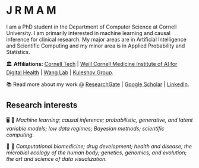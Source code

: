 # J R M A M

I am a PhD student in the Department of Computer Science at Cornell University. I am primarily interested in machine learning and causal inference for clinical research. My major areas are in Artificial Intelligence and Scientific Computing and my minor area is in Applied Probability and Statistics.

🏛️ **Affiliations:** [Cornell Tech](https://tech.cornell.edu/) | [Weill Cornell Medicine Institute of AI for Digital Health](https://phs.weill.cornell.edu/research-collaboration/our-divisions/institute-artificial-intelligence-digital-health) | [Wang Lab](https://wcm-wanglab.github.io/) | [Kuleshov Group](https://www.cs.cornell.edu/~kuleshov/).

📚 Read more about my work @ [ResearchGate](https://www.researchgate.net/profile/Jacqueline_Maasch) | [Google Scholar](https://scholar.google.com/citations?user=5l9n9J8AAAAJ&hl=en&oi=ao) | [LinkedIn](www.linkedin.com/in/jmaasch).

<!---

## Proficiencies
* **Proficient:** ```Java```, ```R```, ```Python```, ```LaTeX```
* **Actively learning:** ```C```, ```JavaScript```, ```Bash```, ```MATLAB```

<p align="center">
<img src="https://user-images.githubusercontent.com/50045763/100778674-4c888c80-33d5-11eb-9343-4cc26044876a.jpg" width=600>
  </p>
  
>Barnsley fern fractals computed in `R` and visualized with `ggplot2`, `ggthemes`, and [`ashR`](https://github.com/jmaasch/ashR).

--->

## Research interests

🖥️ 🔢 *Machine learning; causal inference; probabilistic, generative, and latent variable models; low data regimes; Bayesian methods; scientific computing.* 

🔬 💊 *Computational biomedicine; drug development; health and disease; the microbial ecology of the human body; genetics, genomics, and evolution; the art and science of data visualization.*

